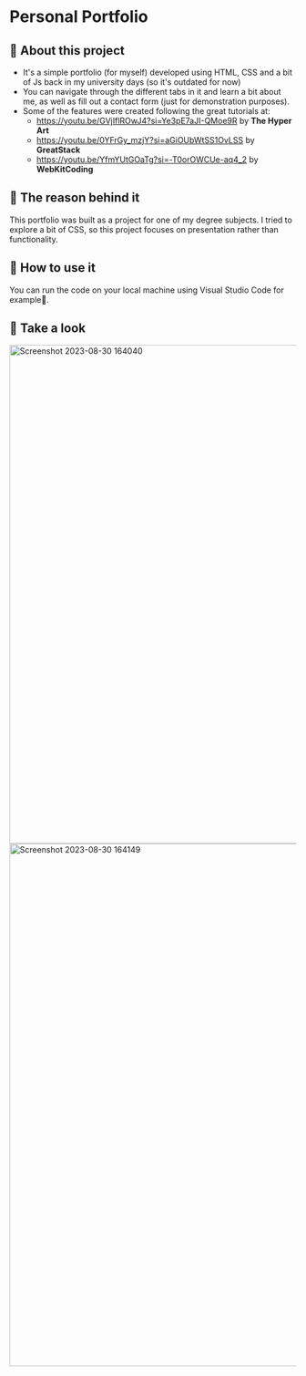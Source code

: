 # Personal Portfolio

## 📌 About this project
* It's a simple portfolio (for myself) developed using HTML, CSS and a bit of Js back in my university days (so it's outdated for now)
* You can navigate through the different tabs in it and learn a bit about me, as well as fill out a contact form (just for demonstration purposes).
* Some of the features were created following the great tutorials at:
  * https://youtu.be/GVjIflROwJ4?si=Ye3pE7aJI-QMoe9R by **The Hyper Art**
  * https://youtu.be/0YFrGy_mzjY?si=aGiOUbWtSS1OvLSS by **GreatStack**
  * https://youtu.be/YfmYUtGOaTg?si=-T0orOWCUe-aq4_2 by **WebKitCoding**

## 📌 The reason behind it
This portfolio was built as a project for one of my degree subjects.
I tried to explore a bit of CSS, so this project focuses on presentation rather than functionality.

## 📌 How to use it
You can run the code on your local machine using Visual Studio Code for example👋.

## 📌 Take a look
<img width="875" alt="Screenshot 2023-08-30 164040" src="https://github.com/cleyde-varela/Portfolio-v1/assets/83819524/544dcff2-2343-4ad5-a666-b6dec51369e3">

<img width="917" alt="Screenshot 2023-08-30 164149" src="https://github.com/cleyde-varela/Portfolio-v1/assets/83819524/cedef13c-b0de-433d-84f4-9c685e0b29e1">
